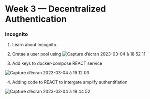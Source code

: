 # Week 3 — Decentralized Authentication


### Incognito 

1. Learn about Incognito.

2. Cretae a user pool using 
![Capture d’écran 2023-03-04 à 18 52 11](https://user-images.githubusercontent.com/11331502/223542609-bf58b7de-b7eb-46aa-8515-83de69696095.png)

3. Add keys to docker-compose REACT service

![Capture d’écran 2023-03-04 à 19 12 03](https://user-images.githubusercontent.com/11331502/223543391-6129bc74-10c6-4817-b1d6-c633bbf187a3.png)


4. Adding code to REACT to intergate amplify authentifiation 

![Capture d’écran 2023-03-04 à 19 44 52](https://user-images.githubusercontent.com/11331502/223543538-b3dabd46-fce5-428f-b78e-6c7c055a1f7a.png)
